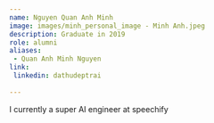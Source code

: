 ```yaml
---
name: Nguyen Quan Anh Minh
image: images/minh_personal_image - Minh Anh.jpeg
description: Graduate in 2019
role: alumni
aliases:
 - Quan Anh Minh Nguyen
link:
 linkedin: dathudeptrai
 
---
```


I currently a super AI engineer at speechify
